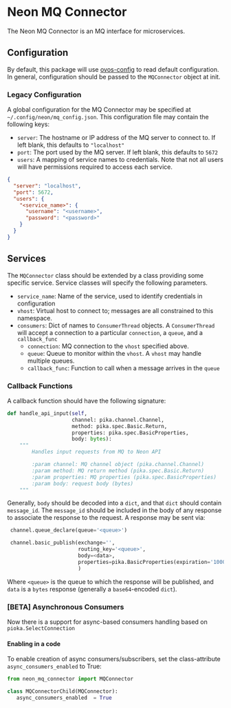 # Neon MQ Connector
The Neon MQ Connector is an MQ interface for microservices.

## Configuration
By default, this package will use [ovos-config](https://github.com/openvoiceos/ovos-config)
to read default configuration. In general, configuration should be passed to the
`MQConnector` object at init.

### Legacy Configuration
A global configuration for the MQ Connector may be specified at `~/.config/neon/mq_config.json`. This configuration file 
may contain the following keys:
 - `server`: The hostname or IP address of the MQ server to connect to. If left blank, this defaults to `"localhost"`
 - `port`: The port used by the MQ server. If left blank, this defaults to `5672`
 - `users`: A mapping of service names to credentials. Note that not all users will have permissions required to access each service.

```json
{
  "server": "localhost",
  "port": 5672,
  "users": {
    "<service_name>": {
      "username": "<username>",
      "password": "<password>"
    }
  }
}
```

## Services
The `MQConnector` class should be extended by a class providing some specific service.
Service classes will specify the following parameters.
 - `service_name`: Name of the service, used to identify credentials in configuration
 - `vhost`: Virtual host to connect to; messages are all constrained to this namespace.
 - `consumers`: Dict of names to `ConsumerThread` objects. A `ConsumerThread` will accept a connection to a particular `connection`, a `queue`, and a `callback_func`
   - `connection`: MQ connection to the `vhost` specified above.
   - `queue`: Queue to monitor within the `vhost`. A `vhost` may handle multiple queues.
   - `callback_func`: Function to call when a message arrives in the `queue`

### Callback Functions
A callback function should have the following signature:
```python
def handle_api_input(self,
                     channel: pika.channel.Channel,
                     method: pika.spec.Basic.Return,
                     properties: pika.spec.BasicProperties,
                     body: bytes):
    """
        Handles input requests from MQ to Neon API

        :param channel: MQ channel object (pika.channel.Channel)
        :param method: MQ return method (pika.spec.Basic.Return)
        :param properties: MQ properties (pika.spec.BasicProperties)
        :param body: request body (bytes)
    """
```
Generally, `body` should be decoded into a `dict`, and that `dict` should contain `message_id`. The `message_id` should 
be included in the body of any response to associate the response to the request.
A response may be sent via:
```python
 channel.queue_declare(queue='<queue>')

 channel.basic_publish(exchange='',
                       routing_key='<queue>',
                       body=<data>,
                       properties=pika.BasicProperties(expiration='1000')
                       )
```
Where `<queue>` is the queue to which the response will be published, and `data` is a `bytes` response (generally a `base64`-encoded `dict`).

### [BETA] Asynchronous Consumers

Now there is a support for async-based consumers handling based on `pioka.SelectConnection`

#### Enabling in a code

To enable creation of async consumers/subscribers, set the class-attribute `async_consumers_enabled` to True:

```python
from neon_mq_connector import MQConnector

class MQConnectorChild(MQConnector):
   async_consumers_enabled  = True
```